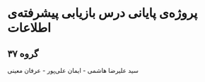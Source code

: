 # پروژه‌ی پایانی درس بازیابی پیشرفته‌ی اطلاعات
## گروه ۳۷
سید علیرضا هاشمی - ایمان علی‌پور - عرفان معینی
